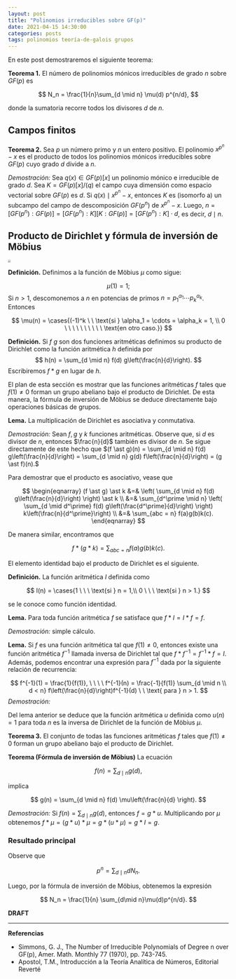 ```yaml
---
layout: post
title: "Polinomios irreducibles sobre GF(p)"
date: 2021-04-15 14:30:00
categories: posts
tags: polinomios teoría-de-galois grupos 
---
```


En este post demostraremos el siguiente teorema:

**Teorema 1.** El número de polinomios mónicos irreducibles de grado $n$ sobre $GF(p)$ es

$$ N_n = \frac{1}{n}\sum_{d \mid n} \mu(d) p^{n/d}, $$


donde la sumatoria recorre todos los divisores $d$ de $n$.

## Campos finitos

**Teorema 2.** Sea $p$ un número primo y $n$ un entero positivo. El polinomio $x^{p^n}-x$ es el producto de todos los polinomios mónicos irreducibles sobre $GF(p)$ cuyo grado $d$ divide a $n$.

*Demostración:* Sea $q(x) \in GF(p)[x]$ un polinomio mónico e irreducible de grado $d$. Sea $K = GF(p)[x] / (q)$ el campo cuya dimensión como espacio vectorial sobre $GF(p)$ es $d$. Si $q(x) \mid x^{p^n} - x$, entonces $K$ es (isomorfo a) un subcampo del campo de descomposición  $GF(p^n)$ de $x^{p^n}-x$. Luego, $n = [GF(p^n): GF(p)] = [GF(p^n):K] [K:GF(p)] = [GF(p^n):K] \cdot d$, es decir, $d \mid n$.



## Producto de Dirichlet y fórmula de inversión de Möbius 

<img src="https://upload.wikimedia.org/wikipedia/commons/4/4f/August_Ferdinand_M%C3%B6bius.png" style="zoom:35%;" />

**Definición.** Definimos a la función de Möbius $\mu$ como sigue:

$$
\mu(1) = 1;
$$
Si $n > 1$, descomonemos a $n$ en potencias de primos $n = p_1^{\alpha_1} \cdots p_k^{\alpha_k}$. Entonces


$$
\mu(n) = \cases{(-1)^k \ \ \text{si } \alpha_1 = \cdots = \alpha_k = 1, \\ 0 \ \ \ \ \ \ \ \ \ \ \text{en otro caso.}}
$$

 

**Definición.** Si $f$  $g$ son dos funciones aritméticas definimos su producto de Dirichlet como la función aritmética $h$ definida por
$$
h(n) = \sum_{d \mid n} f(d) g\left(\frac{n}{d}\right).
$$
Escribiremos $f \ast g$ en lugar de $h$. 

El plan de esta sección es mostrar que las funciones aritméticas $f$ tales que $f(1) \neq 0$ forman un grupo abeliano bajo el producto de Dirichlet. De esta manera, la fórmula de inversión de Möbius se deduce directamente bajo operaciones básicas de grupos. 

**Lema.** La multiplicación de Dirichlet es asociativa y conmutativa. 

*Demostración:* Sean $f, g$ y $k$ funciones aritméticas. Observe que, si $d$ es divisor de $n$, entonces $\frac{n}{d}$ también es divisor de $n$. Se sigue directamente de este hecho que $(f \ast g)(n) = \sum_{d \mid n} f(d) g\left(\frac{n}{d}\right) =  \sum_{d \mid n} g(d) f\left(\frac{n}{d}\right) = (g \ast f)(n).$

Para demostrar que el producto es asociativo, vease que 


$$
\begin{eqnarray}
(f \ast g) \ast k &=& \left( \sum_{d \mid n} f(d) g\left(\frac{n}{d}\right) \right) \ast k \\
&=& \sum_{d^\prime \mid n} \left( \sum_{d \mid d^\prime} f(d) g\left(\frac{d^\prime}{d}\right) \right) k\left(\frac{n}{d^\prime}\right) \\
&=& \sum_{abc = n} f(a)g(b)k(c).
\end{eqnarray}
$$


De manera similar, encontramos que 


$$
f \ast (g \ast k ) = \sum_{abc = n} f(a)g(b)k(c).
$$


El elemento identidad bajo el producto de Dirichlet es el siguiente.

**Definición.** La función aritmética $I$ definida como


$$
I(n) = \cases{1 \ \ \ \text{si } n = 1,\\ 0 \ \ \ \text{si } n > 1.}
$$


se le conoce como función identidad.  

**Lema.**  Para toda función aritmética $f$ se satisface que $f \ast I = I \ast f = f$.

*Demostración:* simple cálculo.

**Lema.** Si $f$ es una función aritmética tal que $f(1) \neq 0$, entonces existe una función aritmética $f^{-1}$ llamada inversa de Dirichlet tal que $f \ast f^{-1} = f^{-1}\ast f = I$. Además, podemos encontrar una expresión para $f^{-1}$ dada por la siguiente relación de recurrencia:



$$
f^{-1}(1) = \frac{1}{f(1)}, \ \ \ \ f^{-1}(n) = \frac{-1}{f(1)} \sum_{d \mid n \\ d < n} f\left(\frac{n}{d}\right)f^{-1}(d) \ \ \text{ para } n > 1.
$$
*Demostración:* 



Del lema anterior se deduce  que la función aritmética $u$ definida como $u(n) = 1$ para toda $n$ es la inversa de Dirichlet de la función de Möbius $\mu$.



**Teorema 3.** El conjunto de todas las funciones aritméticas $f$ tales que $f(1) \neq 0$ forman un grupo abeliano bajo el producto de Dirichlet. 

**Teorema (Fórmula de inversión de Möbius)**  La ecuación 


$$
f(n) = \sum_{d \mid n} g(d),
$$


implica


$$
g(n) = \sum_{d \mid n} f(d) \mu\left(\frac{n}{d} \right).
$$


*Demostración:* Si $f(n) = \sum_{d \mid n} g(d)$, entonces $f = g \ast u$. Multiplicando por $\mu$ obtenemos $f \ast \mu = (g \ast u) \ast \mu = g \ast (u \ast \mu) = g \ast I = g.$



### Resultado principal

Observe que 


$$
p^n = \sum_{d \mid n} d N_n.
$$


Luego, por la fórmula de inversión de Möbius, obtenemos la expresión


$$
N_n = \frac{1}{n} \sum_{d\mid n}\mu(d)p^{n/d}.
$$



**DRAFT**

---

**Referencias**

* Simmons, G. J., The Number of Irreducible Polynomials of Degree n over GF(p), Amer. Math. Monthly 77 (1970), pp. 743-745.
* Apostol, T.M., Introducción a la Teoría Analítica de Números, Editorial Reverté